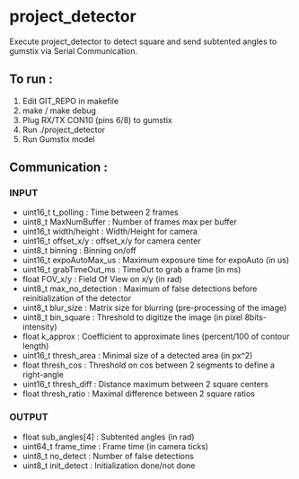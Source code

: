 # project_detector

Execute project_detector to detect square and send subtented angles to gumstix via Serial Communication.

## To run :
1) Edit GIT_REPO in makefile
2) make / make debug
3) Plug RX/TX CON10 (pins 6/8) to gumstix
4) Run ./project_detector
5) Run Gumstix model

## Communication :
### INPUT
- uint16_t t_polling : Time between 2 frames
- uint8_t MaxNumBuffer : Number of frames max per buffer
- uint16_t width/height : Width/Height for camera
- uint16_t offset_x/y : offset_x/y for camera center
- uint8_t binning : Binning on/off
- uint16_t expoAutoMax_us : Maximum exposure time for expoAuto (in us)
- uint16_t grabTimeOut_ms : TimeOut to grab a frame (in ms)
- float FOV_x/y : Field Of View on x/y (in rad)
- uint8_t max_no_detection : Maximum of false detections before reinitialization of the detector
- uint8_t blur_size : Matrix size for blurring (pre-processing of the image)
- uint8_t bin_square : Threshold to digitize the image (in pixel 8bits-intensity)
- float k_approx : Coefficient to approximate lines (percent/100 of contour length)
- uint16_t thresh_area : Minimal size of a detected area (in px^2)
- float thresh_cos : Threshold on cos between 2 segments to define a right-angle
- uint16_t thresh_diff : Distance maximum between 2 square centers
- float thresh_ratio : Maximal difference between 2 square ratios

### OUTPUT
- float sub_angles[4] : Subtented angles (in rad)
- uint64_t frame_time : Frame time (in camera ticks)
- uint8_t no_detect : Number of false detections
- uint8_t init_detect : Initialization done/not done
